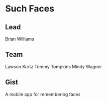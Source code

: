 # Such Faces

## Lead
Brian Williams

## Team
Lawson Kurtz
Tommy Tompkins
Mindy Wagner

## Gist
A mobile app for remembering faces

